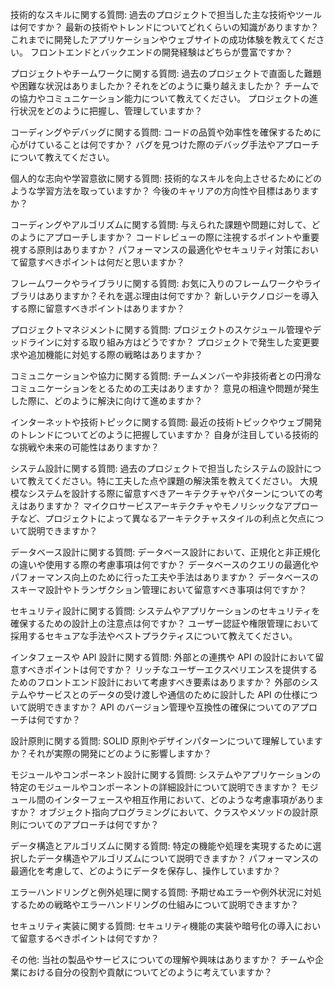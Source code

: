 技術的なスキルに関する質問:
過去のプロジェクトで担当した主な技術やツールは何ですか？
最新の技術やトレンドについてどれくらいの知識がありますか？
これまでに開発したアプリケーションやウェブサイトの成功体験を教えてください。
フロントエンドとバックエンドの開発経験はどちらが豊富ですか？

プロジェクトやチームワークに関する質問:
過去のプロジェクトで直面した難題や困難な状況はありましたか？それをどのように乗り越えましたか？
チームでの協力やコミュニケーション能力について教えてください。
プロジェクトの進行状況をどのように把握し、管理していますか？

コーディングやデバッグに関する質問:
コードの品質や効率性を確保するために心がけていることは何ですか？
バグを見つけた際のデバッグ手法やアプローチについて教えてください。

個人的な志向や学習意欲に関する質問:
技術的なスキルを向上させるためにどのような学習方法を取っていますか？
今後のキャリアの方向性や目標はありますか？

コーディングやアルゴリズムに関する質問:
与えられた課題や問題に対して、どのようにアプローチしますか？
コードレビューの際に注視するポイントや重要視する原則はありますか？
パフォーマンスの最適化やセキュリティ対策において留意すべきポイントは何だと思いますか？

フレームワークやライブラリに関する質問:
お気に入りのフレームワークやライブラリはありますか？それを選ぶ理由は何ですか？
新しいテクノロジーを導入する際に留意すべきポイントはありますか？

プロジェクトマネジメントに関する質問:
プロジェクトのスケジュール管理やデッドラインに対する取り組み方はどうですか？
プロジェクトで発生した変更要求や追加機能に対処する際の戦略はありますか？

コミュニケーションや協力に関する質問:
チームメンバーや非技術者との円滑なコミュニケーションをとるための工夫はありますか？
意見の相違や問題が発生した際に、どのように解決に向けて進めますか？

インターネットや技術トピックに関する質問:
最近の技術トピックやウェブ開発のトレンドについてどのように把握していますか？
自身が注目している技術的な挑戦や未来の可能性はありますか？

システム設計に関する質問:
過去のプロジェクトで担当したシステムの設計について教えてください。特に工夫した点や課題の解決策を教えてください。
大規模なシステムを設計する際に留意すべきアーキテクチャやパターンについての考えはありますか？
マイクロサービスアーキテクチャやモノリシックなアプローチなど、プロジェクトによって異なるアーキテクチャスタイルの利点と欠点について説明できますか？

データベース設計に関する質問:
データベース設計において、正規化と非正規化の違いや使用する際の考慮事項は何ですか？
データベースのクエリの最適化やパフォーマンス向上のために行った工夫や手法はありますか？
データベースのスキーマ設計やトランザクション管理において留意すべき事項は何ですか？

セキュリティ設計に関する質問:
システムやアプリケーションのセキュリティを確保するための設計上の注意点は何ですか？
ユーザー認証や権限管理において採用するセキュアな手法やベストプラクティスについて教えてください。

インタフェースや API 設計に関する質問:
外部との連携や API の設計において留意すべきポイントは何ですか？
リッチなユーザーエクスペリエンスを提供するためのフロントエンド設計において考慮すべき要素はありますか？
外部のシステムやサービスとのデータの受け渡しや通信のために設計した API の仕様について説明できますか？
API のバージョン管理や互換性の確保についてのアプローチは何ですか？

設計原則に関する質問:
SOLID 原則やデザインパターンについて理解していますか？それが実際の開発にどのように影響しますか？

モジュールやコンポーネント設計に関する質問:
システムやアプリケーションの特定のモジュールやコンポーネントの詳細設計について説明できますか？
モジュール間のインターフェースや相互作用において、どのような考慮事項がありますか？
オブジェクト指向プログラミングにおいて、クラスやメソッドの設計原則についてのアプローチは何ですか？

データ構造とアルゴリズムに関する質問:
特定の機能や処理を実現するために選択したデータ構造やアルゴリズムについて説明できますか？
パフォーマンスの最適化を考慮して、どのようにデータを保存し、操作していますか？

エラーハンドリングと例外処理に関する質問:
予期せぬエラーや例外状況に対処するための戦略やエラーハンドリングの仕組みについて説明できますか？

セキュリティ実装に関する質問:
セキュリティ機能の実装や暗号化の導入において留意するべきポイントは何ですか？

その他:
当社の製品やサービスについての理解や興味はありますか？
チームや企業における自分の役割や貢献についてどのように考えていますか？
